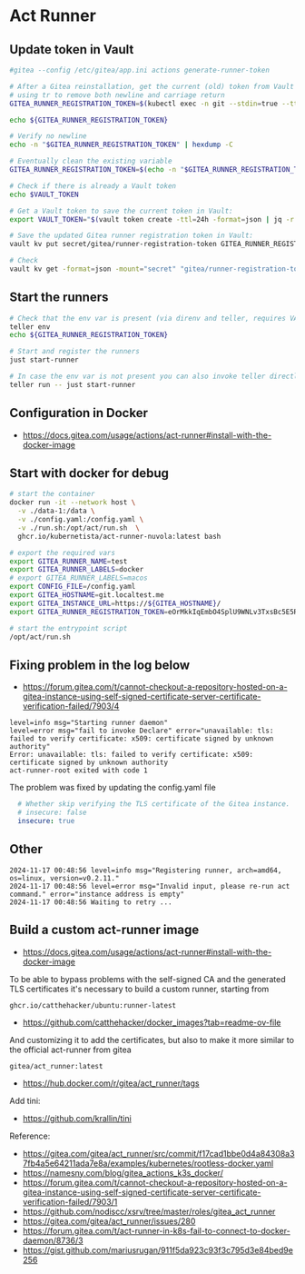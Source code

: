 # Act Runner

## Update token in Vault

```sh
#gitea --config /etc/gitea/app.ini actions generate-runner-token

# After a Gitea reinstallation, get the current (old) token from Vault
# using tr to remove both newline and carriage return
GITEA_RUNNER_REGISTRATION_TOKEN=$(kubectl exec -n git --stdin=true --tty=true $(kubectl get pods -n git -l 'app.kubernetes.io/name=gitea,app.kubernetes.io/component!=token-job,app.kubernetes.io/instance=gitea' -o name) -c gitea -- /bin/sh -c "gitea actions generate-runner-token" | tr -d '\r\n')

echo ${GITEA_RUNNER_REGISTRATION_TOKEN}

# Verify no newline
echo -n "$GITEA_RUNNER_REGISTRATION_TOKEN" | hexdump -C

# Eventually clean the existing variable
GITEA_RUNNER_REGISTRATION_TOKEN=$(echo -n "$GITEA_RUNNER_REGISTRATION_TOKEN" | tr -d '\r\n')

# Check if there is already a Vault token
echo $VAULT_TOKEN

# Get a Vault token to save the current token in Vault:
export VAULT_TOKEN="$(vault token create -ttl=24h -format=json | jq -r .auth.client_token)"

# Save the updated Gitea runner registration token in Vault:
vault kv put secret/gitea/runner-registration-token GITEA_RUNNER_REGISTRATION_TOKEN="${GITEA_RUNNER_REGISTRATION_TOKEN}"

# Check
vault kv get -format=json -mount="secret" "gitea/runner-registration-token" | jq

```

## Start the runners

```sh
# Check that the env var is present (via direnv and teller, requires VAULT_TOKEN to be set)
teller env
echo ${GITEA_RUNNER_REGISTRATION_TOKEN}

# Start and register the runners
just start-runner

# In case the env var is not present you can also invoke teller directly
teller run -- just start-runner

```

## Configuration in Docker

- <https://docs.gitea.com/usage/actions/act-runner#install-with-the-docker-image>

## Start with docker for debug

```sh
# start the container
docker run -it --network host \
  -v ./data-1:/data \
  -v ./config.yaml:/config.yaml \
  -v ./run.sh:/opt/act/run.sh  \
  ghcr.io/kubernetista/act-runner-nuvola:latest bash

# export the required vars
export GITEA_RUNNER_NAME=test
export GITEA_RUNNER_LABELS=docker
# export GITEA_RUNNER_LABELS=macos
export CONFIG_FILE=/config.yaml
export GITEA_HOSTNAME=git.localtest.me
export GITEA_INSTANCE_URL=https://${GITEA_HOSTNAME}/
export GITEA_RUNNER_REGISTRATION_TOKEN=eOrMkkIqEmbO4SplU9WNLv3TxsBc5E5R2l9nd9DN

# start the entrypoint script
/opt/act/run.sh

```

## Fixing problem in the log below

- <https://forum.gitea.com/t/cannot-checkout-a-repository-hosted-on-a-gitea-instance-using-self-signed-certificate-server-certificate-verification-failed/7903/4>

```log
level=info msg="Starting runner daemon"
level=error msg="fail to invoke Declare" error="unavailable: tls: failed to verify certificate: x509: certificate signed by unknown authority"
Error: unavailable: tls: failed to verify certificate: x509: certificate signed by unknown authority
act-runner-root exited with code 1
```

The problem was fixed by updating the config.yaml file

```yaml
  # Whether skip verifying the TLS certificate of the Gitea instance.
  # insecure: false
  insecure: true
```

## Other

```log
2024-11-17 00:48:56 level=info msg="Registering runner, arch=amd64, os=linux, version=v0.2.11."
2024-11-17 00:48:56 level=error msg="Invalid input, please re-run act command." error="instance address is empty"
2024-11-17 00:48:56 Waiting to retry ...
```

## Build a custom act-runner image

- <https://docs.gitea.com/usage/actions/act-runner#install-with-the-docker-image>

To be able to bypass problems with the self-signed CA and the generated TLS certificates
it's necessary to build a custom runner, starting from

`ghcr.io/catthehacker/ubuntu:runner-latest`

- <https://github.com/catthehacker/docker_images?tab=readme-ov-file>

And customizing it to add the certificates, but also to make it more similar to the official
act-runner from gitea

`gitea/act_runner:latest`

- <https://hub.docker.com/r/gitea/act_runner/tags>

Add tini:

- <https://github.com/krallin/tini>

Reference:

- <https://gitea.com/gitea/act_runner/src/commit/f17cad1bbe0d4a84308a37fb4a5e64211ada7e8a/examples/kubernetes/rootless-docker.yaml>
- <https://namesny.com/blog/gitea_actions_k3s_docker/>
- <https://forum.gitea.com/t/cannot-checkout-a-repository-hosted-on-a-gitea-instance-using-self-signed-certificate-server-certificate-verification-failed/7903/1>
- <https://github.com/nodiscc/xsrv/tree/master/roles/gitea_act_runner>
- <https://gitea.com/gitea/act_runner/issues/280>
- <https://forum.gitea.com/t/act-runner-in-k8s-fail-to-connect-to-docker-daemon/8736/3>
- <https://gist.github.com/mariusrugan/911f5da923c93f3c795d3e84bed9e256>

